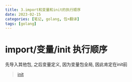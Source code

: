 ```yaml
---
title: 3.import和变量和init的执行顺序
date: 2023-02-15
categories: [笔记, golang, 包+翻译]
tags: [golang]
---
```



# import/变量/init 执行顺序

先导入其他包, 之后变量定义, 因为变量包全局, 因此肯定在init前
> [init](https://go.dev/doc/effective_go#init)
